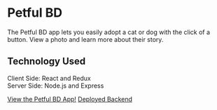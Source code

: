 

# Petful BD

The Petful BD app lets you easily adopt a cat or dog with the click of a button. View a photo and learn more about their story. 

## Technology Used
Client Side: React and Redux
<br>
Server Side: Node.js and Express
<br>

<a href="https://vigorous-edison-1ad8e0.netlify.com/">View the Petful BD App!</a>
<a href="https://petful-bd.herokuapp.com/">Deployed Backend</a>



